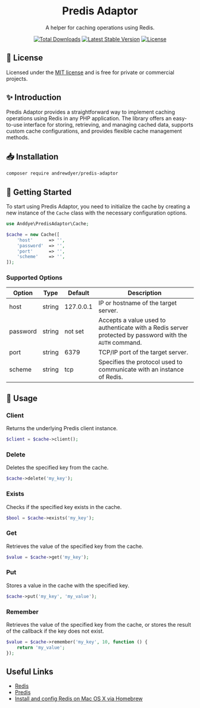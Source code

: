 <h1 align="center">Predis Adaptor</h1>

<p align="center">A helper for caching operations using Redis.</p>

<p align="center">
    <a href="https://packagist.org/packages/andrewdyer/predis-adaptor"><img src="https://poser.pugx.org/andrewdyer/predis-adaptor/downloads?style=for-the-badge" alt="Total Downloads"></a>
    <a href="https://packagist.org/packages/andrewdyer/predis-adaptor"><img src="https://poser.pugx.org/andrewdyer/predis-adaptor/v?style=for-the-badge" alt="Latest Stable Version"></a>
    <a href="https://packagist.org/packages/andrewdyer/predis-adaptor"><img src="https://poser.pugx.org/andrewdyer/predis-adaptor/license?style=for-the-badge" alt="License"></a>
</p>

## 📄 License

Licensed under the [MIT license](https://opensource.org/licenses/MIT) and is free for private or commercial projects.

## ✨ Introduction

Predis Adaptor provides a straightforward way to implement caching operations using Redis in any PHP application. The library offers an easy-to-use interface for storing, retrieving, and managing cached data, supports custom cache configurations, and provides flexible cache management methods.

## 📥 Installation

```bash
composer require andrewdyer/predis-adaptor
```

## 🚀 Getting Started

To start using Predis Adaptor, you need to initialize the cache by creating a new instance of the `Cache` class with the necessary configuration options.

```php
use Anddye\PredisAdaptor\Cache;

$cache = new Cache([
    'host'      => '',
    'password'  => '',
    'port'      => '',
    'scheme'    => '',
]);
```

### Supported Options

| Option | Type | Default | Description |
| --- | --- | --- | --- |
| host | string | 127.0.0.1 | IP or hostname of the target server.  |
| password | string | not set | Accepts a value used to authenticate with a Redis server protected by password with the `AUTH` command. |
| port | string | 6379 | TCP/IP port of the target server. |
| scheme | string | tcp | Specifies the protocol used to communicate with an instance of Redis. |

## 📖 Usage

### Client

Returns the underlying Predis client instance.

```php
$client = $cache->client();
```

### Delete

Deletes the specified key from the cache.

```php
$cache->delete('my_key');
```

### Exists

Checks if the specified key exists in the cache.

```php
$bool = $cache->exists('my_key');
```

### Get

Retrieves the value of the specified key from the cache.

```php
$value = $cache->get('my_key');
```

### Put

Stores a value in the cache with the specified key.

```php
$cache->put('my_key', 'my_value');
```

### Remember

Retrieves the value of the specified key from the cache, or stores the result of the callback if the key does not exist.

```php
$value = $cache->remember('my_key', 10, function () {
    return 'my_value';
});
```

## Useful Links

* [Redis](http://redis.io/)
* [Predis](https://github.com/nrk/predis)
* [Install and config Redis on Mac OS X via Homebrew](https://medium.com/@petehouston/install-and-config-redis-on-mac-os-x-via-homebrew-eb8df9a4f298)
